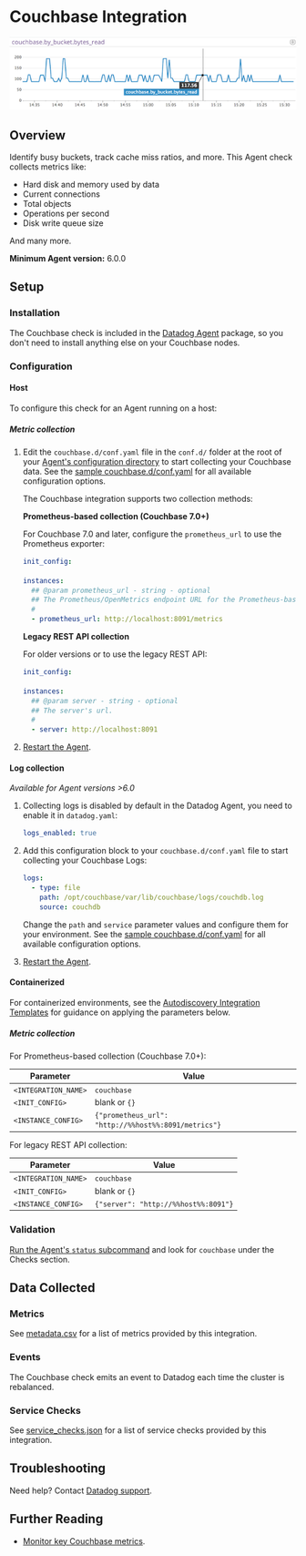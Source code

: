 # Couchbase Integration

![Couchbase Bytes Read][1]

## Overview

Identify busy buckets, track cache miss ratios, and more. This Agent check collects metrics like:

- Hard disk and memory used by data
- Current connections
- Total objects
- Operations per second
- Disk write queue size

And many more.

**Minimum Agent version:** 6.0.0

## Setup

### Installation

The Couchbase check is included in the [Datadog Agent][2] package, so you don't need to install anything else on your Couchbase nodes.

### Configuration

<!-- xxx tabs xxx -->
<!-- xxx tab "Host" xxx -->

#### Host

To configure this check for an Agent running on a host:

##### Metric collection

1. Edit the `couchbase.d/conf.yaml` file in the `conf.d/` folder at the root of your [Agent's configuration directory][3] to start collecting your Couchbase data. See the [sample couchbase.d/conf.yaml][4] for all available configuration options.

   The Couchbase integration supports two collection methods:

   **Prometheus-based collection (Couchbase 7.0+)**

   For Couchbase 7.0 and later, configure the `prometheus_url` to use the Prometheus exporter:

   ```yaml
   init_config:

   instances:
     ## @param prometheus_url - string - optional
     ## The Prometheus/OpenMetrics endpoint URL for the Prometheus-based check.
     #
     - prometheus_url: http://localhost:8091/metrics
   ```

   **Legacy REST API collection**

   For older versions or to use the legacy REST API:

   ```yaml
   init_config:

   instances:
     ## @param server - string - optional
     ## The server's url.
     #
     - server: http://localhost:8091
   ```

2. [Restart the Agent][5].

#### Log collection

_Available for Agent versions >6.0_

1. Collecting logs is disabled by default in the Datadog Agent, you need to enable it in `datadog.yaml`:

   ```yaml
   logs_enabled: true
   ```

2. Add this configuration block to your `couchbase.d/conf.yaml` file to start collecting your Couchbase Logs:

   ```yaml
   logs:
     - type: file
       path: /opt/couchbase/var/lib/couchbase/logs/couchdb.log
       source: couchdb
   ```

    Change the `path` and `service` parameter values and configure them for your environment. See the [sample couchbase.d/conf.yaml][4] for all available configuration options.

3. [Restart the Agent][5].

<!-- xxz tab xxx -->
<!-- xxx tab "Containerized" xxx -->

#### Containerized

For containerized environments, see the [Autodiscovery Integration Templates][6] for guidance on applying the parameters below.

##### Metric collection

For Prometheus-based collection (Couchbase 7.0+):

| Parameter            | Value                                            |
| -------------------- | ------------------------------------------------ |
| `<INTEGRATION_NAME>` | `couchbase`                                      |
| `<INIT_CONFIG>`      | blank or `{}`                                    |
| `<INSTANCE_CONFIG>`  | `{"prometheus_url": "http://%%host%%:8091/metrics"}` |

For legacy REST API collection:

| Parameter            | Value                                |
| -------------------- | ------------------------------------ |
| `<INTEGRATION_NAME>` | `couchbase`                          |
| `<INIT_CONFIG>`      | blank or `{}`                        |
| `<INSTANCE_CONFIG>`  | `{"server": "http://%%host%%:8091"}` |

<!-- xxz tab xxx -->
<!-- xxz tabs xxx -->

### Validation

[Run the Agent's `status` subcommand][7] and look for `couchbase` under the Checks section.

## Data Collected

### Metrics

See [metadata.csv][8] for a list of metrics provided by this integration.

### Events

The Couchbase check emits an event to Datadog each time the cluster is rebalanced.

### Service Checks

See [service_checks.json][9] for a list of service checks provided by this integration.

## Troubleshooting

Need help? Contact [Datadog support][10].

## Further Reading

- [Monitor key Couchbase metrics][11].

[1]: https://raw.githubusercontent.com/DataDog/integrations-core/master/couchbase/images/couchbase_graph.png
[2]: /account/settings/agent/latest
[3]: https://docs.datadoghq.com/agent/guide/agent-configuration-files/#agent-configuration-directory
[4]: https://github.com/DataDog/integrations-core/blob/master/couchbase/datadog_checks/couchbase/data/conf.yaml.example
[5]: https://docs.datadoghq.com/agent/guide/agent-commands/#start-stop-and-restart-the-agent
[6]: https://docs.datadoghq.com/agent/kubernetes/integrations/
[7]: https://docs.datadoghq.com/agent/guide/agent-commands/#agent-status-and-information
[8]: https://github.com/DataDog/integrations-core/blob/master/couchbase/metadata.csv
[9]: https://github.com/DataDog/integrations-core/blob/master/couchbase/assets/service_checks.json
[10]: https://docs.datadoghq.com/help/
[11]: https://www.datadoghq.com/blog/monitoring-couchbase-performance-datadog
